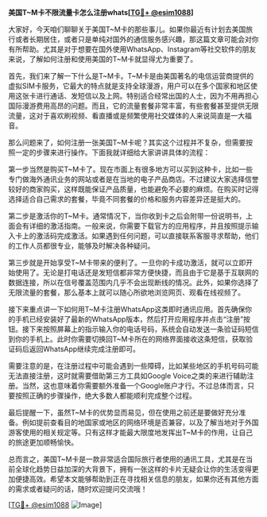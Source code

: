 **美国T~M卡不限流量卡怎么注册whats[[TG💪+ @esim1088](https://t.me/s/esim1088)]**

大家好，今天咱们聊聊关于美国T~M卡的那些事儿。如果你最近有计划去美国旅行或者长期居住，或者只是单纯对国外的通信服务感兴趣，那这篇文章可能会对你有所帮助。尤其是对于想要在国外使用WhatsApp、Instagram等社交软件的朋友来说，了解如何注册和使用美国的T~M卡就显得尤为重要了。

首先，我们来了解一下什么是T~M卡。T~M卡是由美国著名的电信运营商提供的虚拟SIM卡服务，它最大的特点就是支持全球漫游，用户可以在多个国家和地区使用这张卡进行通话、发短信以及上网。特别适合经常出国的人士，因为不用再担心国际漫游费用高昂的问题。而且，它的流量套餐非常丰富，有些套餐甚至提供无限流量，这对于喜欢刷视频、看直播或是频繁使用社交媒体的人来说简直是一大福音。

那么问题来了，如何注册一张美国T~M卡呢？其实这个过程并不复杂，但需要按照一定的步骤来进行操作。下面我就详细给大家讲讲具体的流程：

第一步当然是购买T~M卡了。现在市面上有很多地方可以买到这种卡，比如一些专门做海外通讯业务的网站或者是在当地的电子产品商店。不过建议大家选择信誉较好的商家购买，这样既能保证产品质量，也能避免不必要的麻烦。在购买时记得选择适合自己需求的套餐，毕竟不同套餐的价格和服务内容差异还是挺大的。

第二步是激活你的T~M卡。通常情况下，当你收到卡之后会附带一份说明书，上面会有详细的激活指南。一般来说，你需要下载官方的应用程序，并且按照提示输入卡上的激活码完成激活。如果遇到任何问题，可以直接联系客服寻求帮助，他们的工作人员都很专业，能够及时解决各种疑问。

第三步就是开始享受T~M卡带来的便利了。一旦你的卡成功激活，就可以立即开始使用了。无论是打电话还是发短信都非常方便快捷，而且由于它是基于互联网的数据连接，所以在信号覆盖范围内几乎不会出现断线的情况。此外，如果你选择了无限流量的套餐，那么基本上就可以随心所欲地浏览网页、观看在线视频了。

接下来重点讲一下如何用T~M卡注册WhatsApp这类即时通讯应用。首先确保你的手机已经安装好了最新的WhatsApp版本，然后打开应用程序并点击“注册”按钮。接下来按照屏幕上的指示输入你的电话号码，系统会自动发送一条验证码短信到你的手机上。此时你需要切换回T~M卡所在的网络界面接收这条短信，获取验证码后返回WhatsApp继续完成注册即可。

需要注意的是，在注册过程中可能会遇到一些障碍，比如某些地区的手机号码可能无法直接注册，这时就需要借助第三方工具如Google Voice之类的来进行辅助注册。当然，这也意味着你需要额外准备一个Google账户才行。不过总体而言，只要按照正确的步骤操作，绝大多数人都能顺利完成整个过程。

最后提醒一下，虽然T~M卡的优势显而易见，但在使用之前还是要做好充分准备。例如提前查看目的地国家或地区的网络环境是否兼容，以及了解当地对于外国游客使用的相关规定等。只有这样才能最大限度地发挥出T~M卡的作用，让自己的旅途更加顺畅愉快。

总而言之，美国T~M卡是一款非常适合国际旅行者使用的通讯工具，尤其是在当前全球化趋势日益加深的大背景下，拥有一张这样的卡片无疑会让你的生活变得更加便捷高效。希望本文能够帮助到正在寻找相关信息的朋友，如果你还有其他方面的需求或者疑问的话，随时欢迎提问交流哦！

[[TG💪+ @esim1088](https://t.me/s/esim1088) ![Image](https://i.postimg.cc/4NQfJmqS/Snipaste-2025-05-13-00-14-12.png)]